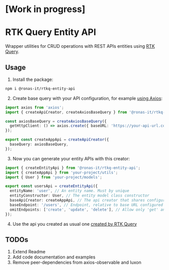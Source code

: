 # [Work in progress]

# RTK Query Entity API

Wrapper utilities for CRUD operations with REST APIs entities using [RTK Query](https://redux-toolkit.js.org/rtk-query/overview).

## Usage

1. Install the package:

```sh
npm i @ronas-it/rtkq-entity-api
```

2. Create base query with your API configuration, for example [using Axios](https://redux-toolkit.js.org/rtk-query/usage/customizing-queries#axios-basequery):

```ts
import axios from 'axios';
import { createApiCreator, createAxiosBaseQuery } from '@ronas-it/rtkq-entity-api';

const axiosBaseQuery = createAxiosBaseQuery({
  getHttpClient: () => axios.create({ baseURL: 'https://your-api-url.com' }),
});

export const createAppApi = createApiCreator({
  baseQuery: axiosBaseQuery,
});
```

3. Now you can generate your entity APIs with this creator:

```ts
import { createEntityApi } from '@ronas-it/rtkq-entity-api';
import { createAppApi } from 'your-project/utils';
import { User } from 'your-project/models';

export const usersApi = createEntityApi({
  entityName: 'user', // An entity name. Must by unique
  entityConstructor: User, // The entity model class constructor
  baseApiCreator: createAppApi, // The api creator that shares configuration for new APIs
  baseEndpoint: '/users', // Endpoint, relative to base URL configured in the API creator
  omitEndpoints: ['create', 'update', 'delete'], // Allow only 'get' and 'search' methods
});
```

4. Use the api you created as usual one [created by RTK Query](https://redux-toolkit.js.org/rtk-query/overview#basic-usage)

## TODOs

1. Extend Readme
1. Add code documentation and examples
1. Remove peer-dependencies from axios-observable and luxon
